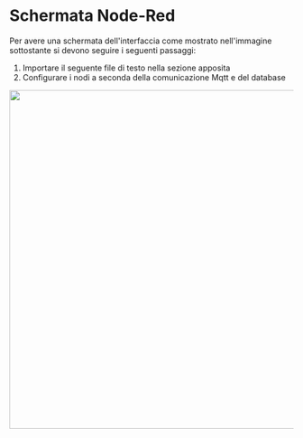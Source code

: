 # Schermata Node-Red
Per avere una schermata dell'interfaccia come mostrato nell'immagine sottostante si devono seguire i seguenti passaggi:
1. Importare il seguente file di testo nella sezione apposita
2. Configurare i nodi a seconda della comunicazione Mqtt e del database
<img src="https://github.com/AMON00/IoT/assets/100947048/7838c561-d84f-4964-8a5a-177214f94540" width="600" height="600">
